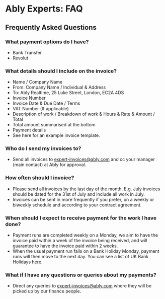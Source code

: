 # Ably Experts: FAQ

## Frequently Asked Questions

### What payment options do I have?

- Bank Transfer
- Revolut

### What details should I include on the invoice?

- Name / Company Name
- From: Company Name / Individual & Address
- To: Ably Realtime, 25 Luke Street, London, EC2A 4DS
- Invoice Number
- Invoice Date & Due Date / Terms
- VAT Number (If applicable)
- Description of work / Breakdown of work & Hours & Rate & Amount / Total
- Total amount summarised at the bottom
- Payment details
- See here for an example invoice template.

### Who do I send my invoices to?

- Send all invoices to expert-invoices@ably.com and cc your manager (main contact) at Ably for approval.

### How often should I invoice?

- Please send all invoices by the last day of the month. E.g. July invoices should be dated for the 31st of July and include all work in July.
- Invoices can be sent in more frequently if you prefer, on a weekly or biweekly schedule and according to your contract agreement.

### When should I expect to receive payment for the work I have done?

- Payment runs are completed weekly on a Monday, we aim to have the invoice paid within a week of the invoice being received, and will guarantee to have the invoice paid within 2 weeks.
- When the usual payment run falls on a Bank Holiday Monday, payment runs will then move to the next day. You can see a list of UK Bank Holidays [here](https://www.gov.uk/bank-holidays).

### What if I have any questions or queries about my payments?

- Direct any queries to expert-invoices@ably.com where they will be picked up by our finance people.
